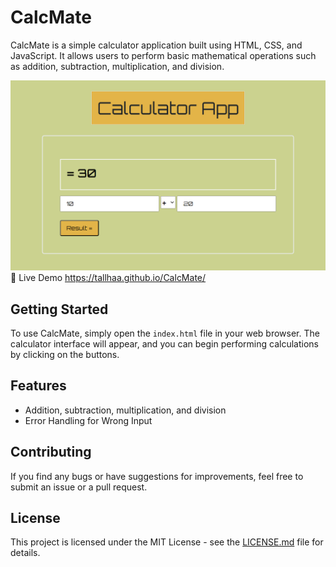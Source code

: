 # CalcMate

CalcMate is a simple calculator application built using HTML, CSS, and JavaScript. It allows users to perform basic mathematical operations such as addition, subtraction, multiplication, and division.

![Alt text](CalcMate.png)
🔴 Live Demo  https://tallhaa.github.io/CalcMate/
## Getting Started

To use CalcMate, simply open the `index.html` file in your web browser. The calculator interface will appear, and you can begin performing calculations by clicking on the buttons.

## Features

- Addition, subtraction, multiplication, and division
- Error Handling for Wrong Input

## Contributing

If you find any bugs or have suggestions for improvements, feel free to submit an issue or a pull request.

## License

This project is licensed under the MIT License - see the [LICENSE.md](LICENSE.md) file for details.
